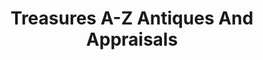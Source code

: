 ---
title: "Treasures A-Z Antiques And Appraisals"
url: /east-troy/treasures-a-z-antiques-and-appraisals/
shop: antiques
---